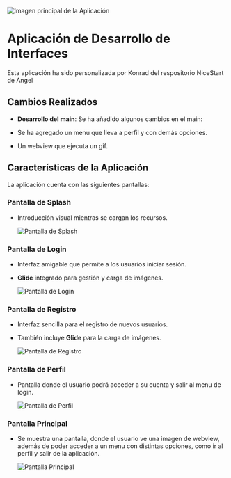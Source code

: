![Imagen principal de la Aplicación](https://www.mundodeportivo.com/urbantecno/hero/2024/04/todos-los-tipos-de-universos-que-existen.jpg?width=1200&aspect_ratio=16:9)

# Aplicación de Desarrollo de Interfaces

Esta aplicación ha sido personalizada por Konrad del respositorio NiceStart de Ángel

## Cambios Realizados

- **Desarrollo del main**: Se ha añadido algunos cambios en el main:

- Se ha agregado un menu que lleva a perfil y con demás opciones.
- Un webview que ejecuta un gif.

## Características de la Aplicación

La aplicación cuenta con las siguientes pantallas:

### Pantalla de Splash

- Introducción visual mientras se cargan los recursos.

  ![Pantalla de Splash](muestras_pantallas/pantalla_splashKonard.PNG)

### Pantalla de Login

- Interfaz amigable que permite a los usuarios iniciar sesión.
- **Glide** integrado para gestión y carga de imágenes.

  ![Pantalla de Login](muestras_pantallas/pantalla_loginKonrad.PNG)

### Pantalla de Registro

- Interfaz sencilla para el registro de nuevos usuarios.
- También incluye **Glide** para la carga de imágenes.

  ![Pantalla de Registro](muestras_pantallas/pantalla_signupKonrad.PNG)

### Pantalla de Perfil

- Pantalla donde el usuario podrá acceder a su cuenta y salir al menu de login.

  ![Pantalla de Perfil](muestras_pantallas/pantalla_perfilKonrad.PNG)

### Pantalla Principal

- Se muestra una pantalla, donde el usuario ve una imagen de webview, además de poder acceder a un
menu con distintas opciones, como ir al perfil y salir de la aplicación.

  ![Pantalla Principal](muestras_pantallas/pantalla_mainKonrad.PNG)
